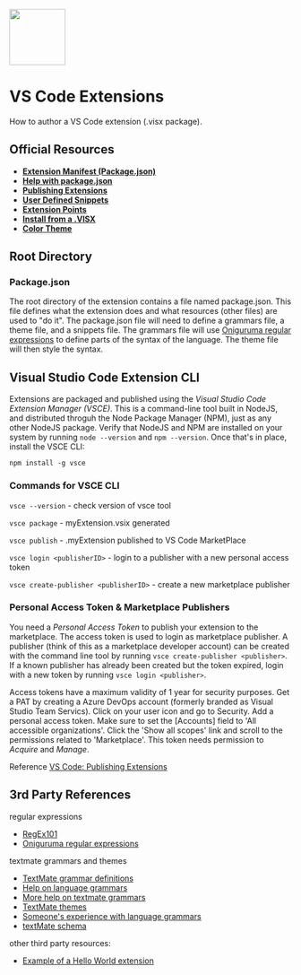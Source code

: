 <p align="left"><img src="https://user-images.githubusercontent.com/29161635/96948787-6bc9fb00-14b4-11eb-989e-a299930c1cb6.png" width="100px" height="100x"></p>

# VS Code Extensions

How to author a VS Code extension (.visx package).

## Official Resources

- **[Extension Manifest (Package.json)](https://code.visualstudio.com/api/references/extension-manifest)**
- **[Help with package.json](https://code.visualstudio.com/docs/extensionAPI/extension-manifest)**
- **[Publishing Extensions](https://code.visualstudio.com/docs/extensions/publish-extension)**
- **[User Defined Snippets](https://code.visualstudio.com/docs/editor/userdefinedsnippets)**
- **[Extension Points](https://code.visualstudio.com/docs/extensionAPI/extension-points)**
- **[Install from a .VISX](https://code.visualstudio.com/docs/editor/extension-gallery#_install-from-a-vsix)**
- **[Color Theme](https://code.visualstudio.com/api/extension-guides/color-theme)**


## Root Directory

### Package.json

The root directory of the extension contains a file named package.json.  This file defines what the extension does and what resources (other files) are used to "do it".  The package.json file will need to define a grammars file, a theme file, and a snippets file.  The grammars file will use [Oniguruma regular expressions](https://macromates.com/manual/en/regular_expressions) to define parts of the syntax of the language.  The theme file will then style the syntax.
## Visual Studio Code Extension CLI

Extensions are packaged and published using the *Visual Studio Code Extension Manager (VSCE)*.  This is a command-line tool built in NodeJS, and distributed throguh the Node Package Manager (NPM), just as any other NodeJS package. Verify that NodeJS and NPM are installed on your system by running `node --version` and `npm --version`.  Once that's in place, install the VSCE CLI: 

`npm install -g vsce`

### Commands for VSCE CLI

`vsce --version` - check version of vsce tool

`vsce package` - myExtension.vsix generated
  
`vsce publish` - <publisherID>.myExtension published to VS Code MarketPlace
  
 `vsce login <publisherID>` - login to a publisher with a new personal access token
 
 `vsce create-publisher <publisherID>` - create a new marketplace publisher

### Personal Access Token & Marketplace Publishers

You need a *Personal Access Token* to publish your extension to the marketplace.  The access token is used to login as marketplace publisher.  A publisher (think of this as a marketplace developer account) can be created with the command line tool by running `vsce create-publisher <publisher>`.  If a known publisher has already been created but the token expired, login with a new token by running `vsce login <publisher>`.

Access tokens have a maximum validity of 1 year for security purposes.  Get a PAT by creating a Azure DevOps account (formerly branded as Visual Studio Team Servics).  Click on your user icon and go to Security.  Add a personal access token.  Make sure to set the [Accounts] field to 'All accessible organizations'.  Click the 'Show all scopes' link and scroll to the permissions related to 'Marketplace'.  This token needs permission to *Acquire* and *Manage*.

Reference [VS Code: Publishing Extensions](https://code.visualstudio.com/api/working-with-extensions/publishing-extension#vsce)


## 3rd Party References

regular expressions
- [RegEx101](https://regex101.com/)
- [Oniguruma regular expressions](https://macromates.com/manual/en/regular_expressions)

textmate grammars and themes
- [TextMate grammar definitions](https://macromates.com/manual/en/language_grammars)
- [Help on language grammars](https://benparizek.com/notebook/notes-on-how-to-create-a-language-grammar-and-custom-theme-for-a-textmate-bundle)
- [More help on textmate grammars](http://www.apeth.com/nonblog/stories/textmatebundle.html)
- [TextMate themes](https://macromates.com/manual/en/themes)
- [Someone's experience with language grammars](https://www.apeth.com/nonblog/stories/textmatebundle.html)
- [textMate schema](https://raw.githubusercontent.com/martinring/tmlanguage/master/tmlanguage.json)

other third party resources:
- [Example of a Hello World extension](https://code.visualstudio.com/docs/extensions/example-hello-world)

